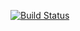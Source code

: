 [![Build Status](https://travis-ci.com/whoisjackob/tc_jakub_szczepanski_lab03.svg?branch=master)](https://travis-ci.com/whoisjackob/tc_jakub_szczepanski_lab03)